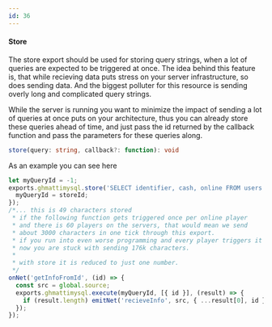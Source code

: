 ```yaml
---
id: 36
---
```


 #### Store

The store export should be used for storing query strings, when a lot of queries are expected to be triggered at once.
The idea behind this feature is, that while recieving data puts stress on your server infrastructure, so does sending data.
And the biggest polluter for this resource is sending overly long and complicated query strings.

While the server is running you want to minimize the impact of sending a lot of queries at once puts on your architecture,
thus you can already store these queries ahead of time, and just pass the id returned by the callback function and pass the
parameters for these queries along.

```typescript
store(query: string, callback?: function): void
```

As an example you can see here

```js
let myQueryId = -1;
exports.ghmattimysql.store('SELECT identifier, cash, online FROM users WHERE ?', (storeId) => {
  myQueryId = storeId;
});
/*... this is 49 characters stored
 * if the following function gets triggered once per online player
 * and there is 60 players on the servers, that would mean we send
 * about 3000 characters in one tick through this export.
 * if you run into even worse programming and every player triggers it
 * now you are stuck with sending 176k characters.
 * 
 * with store it is reduced to just one number.
 */
onNet('getInfoFromId', (id) => {
  const src = global.source;
  exports.ghmattimysql.execute(myQueryId, [{ id }], (result) => {
    if (result.length) emitNet('recieveInfo', src, { ...result[0], id });
  });
});
```
